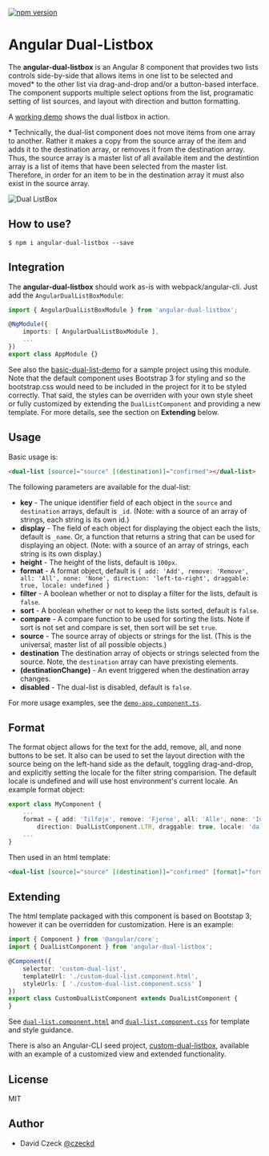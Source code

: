 [![npm version](https://badge.fury.io/js/angular-dual-listbox.svg)](https://badge.fury.io/js/angular-dual-listbox)

Angular Dual-Listbox
=========

The **angular-dual-listbox** is an Angular 8 component that provides two lists controls side-by-side that allows items in one list to be selected and moved* to the other list via drag-and-drop and/or a button-based interface. 
The component supports multiple select options from the list, programatic setting of list sources, and layout with direction and button formatting.

A [working demo](http://czeckd.github.io/angular-dual-listbox/) shows the dual listbox in action.

\* Technically, the dual-list component does not move items from one array to another. Rather it makes a copy from the source array of the item and adds it to the destination array, or removes it from the destination array. Thus, the source array is a master list of all available item and the destintion array is a list of items that have been selected from the master list. Therefore, in order for an item to be in the destination array it must also exist in the source array.

![Dual ListBox](https://raw.githubusercontent.com/czeckd/angular-dual-listbox/master/images/dual-listbox.png)

## How to use?
```
$ npm i angular-dual-listbox --save
```

## Integration
The **angular-dual-listbox** should work as-is with webpack/angular-cli. Just add the ``AngularDualListBoxModule``:
```typescript
import { AngularDualListBoxModule } from 'angular-dual-listbox';

@NgModule({
    imports: [ AngularDualListBoxModule ],
    ...
})
export class AppModule {}
```
See also the [basic-dual-list-demo](https://github.com/czeckd/basic-dual-listbox-demo) for a sample project using this module. Note that the default component uses Bootstrap 3 for styling and so the bootstrap.css would need to be included in the project for it to be styled correctly. That said, the styles can be overriden with your own style sheet or fully customized by extending the `DualListComponent` and providing a new template. For more details, see the section on **Extending** below.

## Usage
Basic usage is:
```html
<dual-list [source]="source" [(destination)]="confirmed"></dual-list>
```
The following parameters are available for the dual-list: 
- **key** - The unique identifier field of each object in the `source` and 
`destination` arrays, default is ``_id``. (Note: with a source of an array of strings, each string is its own id.)
- **display** - The field of each object for displaying the object each the
lists, default is ``_name``. Or, a function that returns a string that can be used for displaying an object. (Note: with a source of an array of strings, each string is its own display.)
- **height** - The height of the lists, default is ``100px``.
- **format** - A format object, default is ``{ add: 'Add', remove: 'Remove', all: 'All', none: 'None', direction: 'left-to-right', draggable: true, locale: undefined }``
- **filter** - A boolean whether or not to display a filter for the lists, default is ``false``.
- **sort** - A boolean whether or not to keep the lists sorted, default is ``false``.
- **compare** - A compare function to be used for sorting the lists. Note if
sort is not set and compare is set, then sort will be set ``true``.
- **source** - The source array of objects or strings for the list. (This is the universal, master list of all possible objects.)
- **destination** The destination array of objects or strings selected from the source. Note, the ``destination`` array can have prexisting elements.
- **(destinationChange)** - An event triggered when the destination array changes.
- **disabled** - The dual-list is disabled, default is ``false``.

For more usage examples, see the [`demo-app.component.ts`](https://github.com/czeckd/angular-dual-listbox/blob/master/src/app/demo-app.component.ts).

## Format
The format object allows for the text for the add, remove, all, and none buttons to be set. It also can be used to set the layout direction with the source being on the left-hand side as the default, toggling drag-and-drop, and explicitly setting the locale for the filter string comparision. The default locale is undefined and will use host environment's current locale. An example format object:
```typescript
export class MyComponent {
    ...
    format = { add: 'Tilføje', remove: 'Fjerne', all: 'Alle', none: 'Intet',
        direction: DualListComponent.LTR, draggable: true, locale: 'da' };
    ...
}
```
Then used in an html template:
```html
<dual-list [source]="source" [(destination)]="confirmed" [format]="format"></dual-list>
```

## Extending
The html template packaged with this component is based on Bootstap 3; however it can be overridden for customization. Here is an example:

```typescript
import { Component } from '@angular/core';
import { DualListComponent } from 'angular-dual-listbox';

@Component({
    selector: 'custom-dual-list',
    templateUrl: './custom-dual-list.component.html',
    styleUrls: [ './custom-dual-list.component.scss' ]
})
export class CustomDualListComponent extends DualListComponent {
}
```
See [`dual-list.component.html`](https://github.com/czeckd/angular-dual-listbox/blob/master/projects/angular-dual-listbox/src/lib/dual-list.component.html)
and [`dual-list.component.css`](https://github.com/czeckd/angular-dual-listbox/blob/master/projects/angular-dual-listbox/src/lib/dual-list.component.css)
for template and style guidance. 

There is also an Angular-CLI seed project, [custom-dual-listbox](https://github.com/czeckd/custom-dual-listbox), available with an example of a 
customized view and extended functionality.

## License
MIT

## Author
- David Czeck [@czeckd](https://github.com/czeckd)
